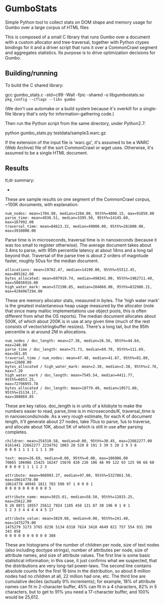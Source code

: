# GumboStats
Simple Python tool to collect stats on DOM shape and memory usage for Gumbo over a large corpus of HTML files

This is composed of a small C library that runs Gumbo over a document with a
custom allocator and tree-traversal, together with Python ctypes bindings for it
and a driver script that runs it over a CommonCrawl segment and aggregates
statistics.  Its purpose is to drive optimization decisions for Gumbo.

## Building/running

To build the C shared library:

  gcc gumbo_stats.c -std=c99 -Wall -fpic -shared -o libgumbostats.so \
    `pkg_config --cflags --libs gumbo`

(We don't use automake or a build system because it's overkill for a single-file
library that's only for information-gathering code.)

Then run the Python script from the same directory, under Python2.7:

  python gumbo_stats.py testdata/sample3.warc.gz 

If the extension of the input file is 'warc.gz', it's assumed to be a WARC (Web Archive) file of the sort CommonCrawl or wget uses.  Otherwise, it's assumed to be a single HTML document.

## Results

tl;dr summary:

* 

These are sample results on one segment of the CommonCrawl corpus, ~100K
documents, with explanation:

    num_nodes: mean=1704.98, median=1204.00, 95th%=4800.15, max=91858.00
    parse_time: mean=4936.51, median=3395.50, 95th%=14145.60, max=167992.00
    traversal_time: mean=84623.32, median=49000.00, 95th%=281000.00, max=3910000.00

Parse time is in microseconds, traversal time is in nanoseconds (because it was
too small to register otherwise).  The average document takes about 3.4ms to
parse, with 95th percentile latency at about 14ms and a long tail beyond that.
Traversal of the parse tree is about 2 orders of magnitude faster, roughly 50us
for the median document.

    allocations: mean=19782.47, median=14190.00, 95th%=55512.45, max=805162.00
    bytes_allocated: mean=697919.74, median=498341.00, 95th%=1962711.40,
    max=50036916.00
    high_water_mark: mean=572190.85, median=204060.00, 95th%=832980.15,
    max=4294967294.00

These are memory allocator stats, measured in bytes.  The 'high water mark' is
the greatest instantaneous heap usage measured by the allocator (note that since
many malloc implementations use object pools, this is often different from what
the OS reports).  The median document allocates about 500K, of which about 200K
is in use at any given time (much of the rest consists of vector/stringbuffer
resizes).  There's a long tail, but the 95th percentile is at around 2M in
allocations.

    num_nodes / doc_length: mean=27.36, median=26.56, 95th%=44.64, max=240.00
    parse_time / doc_length: mean=73.73, median=69.70, 95th%=111.69, max=561.85
    traversal_time / num_nodes: mean=47.40, median=41.67, 95th%=81.80, max=12600.00
    bytes_allocated / high_water_mark: mean=2.38, median=2.38, 95th%=2.76, max=7.20
    high_water_mark / doc_length: mean=7545.54, median=4411.77, 95th%=6853.25,
    max=72796055.78
    bytes_allocated / doc_length: mean=10779.40, median=10571.60, 95th%=15134.17,
    max=308869.85

These are key ratios.  doc_length is in units of a kilobyte to make the numbers
easier to read, parse_time is in microseconds/K, traversal_time is in
nanoseconds/node.  As a very rough estimate, for each K of document length,
it'll generate about 27 nodes, take 70us to parse, 1us to traverse, and
allocate about 10K, about 5K of which is still in use after parsing completes.

    children: mean=254310.58, median=0.00, 95th%=30.45, max=22662277.00
    8161441 22662277 2234792 1003 20 520 8 191 3 39 5 20 2 9 3 8
    0 0 0 1 1 1 1 1 1 1 39

    text: mean=26.69, median=0.00, 95th%=0.00, max=106986.00
    70865 106986 15425 16247 15676 420 226 106 46 99 122 93 125 90 68 60
    0 0 0 0 1 1 1 1 2 3

    attribute: mean=968993.27, median=97.00, 95th%=5327861.50, max=10614778.00
    10614778 40945 1811 703 590 97 1 0 0 0 1
    0 0 0 0 0 0 0 0 0 0 5

    attribute_name: mean=3015.61, median=58.50, 95th%=12815.25, max=25612.00
    0 28 8071 10557 25612 7924 1185 456 131 87 30 196 0 1 0 1
    1 2 3 3 4 4 4 4 4 5 17

    attribute_value: mean=3829.08, median=0.00, 95th%=241.40, max=1475279.00
    1475279 3173 3765 8236 5134 6318 7624 3410 4649 821 757 554 931 390 343 858
    0 0 0 0 0 0 0 0 0 0 308

These are histograms of the number of children per node, size of text nodes
(also including doctype strings), number of attributes per node, size of
attribute names, and size of attribute values.  The first line is some basic
statistical information; in this case, it just confirms what we suspected, that
the distributions are very long-tail power-laws.  The second line contains
absolute counts for the first 16 bins in the distribution, so about 8 million
nodes had no children at all, 22 million had one, etc.  The third line are
cumulative deciles (actually 9% increments); for example, 18% of attribute names
can fit in 2-character buffer, 45% can fit in a 4 characters, 82% in 5
characters, but to get to 91% you need a 17-character buffer, and 100% would be
25,612.
